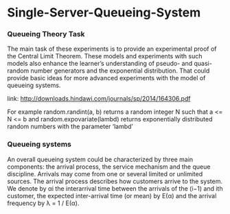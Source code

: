 # Single-Server-Queueing-System
### Queueing Theory Task

The main task of these experiments
is to provide an experimental proof of the Central
Limit Theorem. These models and experiments with
such models also enhance the learner’s understanding
of pseudo- and quasi-random number generators and
the exponential distribution. That could provide basic
ideas for more advanced experiments with the model
of queueing systems.

link: http://downloads.hindawi.com/journals/sp/2014/164306.pdf

For example random.randint(a, b) returns a random integer N
such that a <= N <= b and random.expovariate(lambd)
returns exponentially distributed random numbers with
the parameter ‘lambd’

### Queueing systems
An overall
queueing system could be characterized by three main
components: the arrival process, the service mechanism and the queue discipline. Arrivals may come from
one or several limited or unlimited sources.
The arrival process describes how customers arrive
to the system. We denote by αi the interarrival time
between the arrivals of the (i−1) and ith customer, the
expected inter-arrival time (or mean) by E(α) and the
arrival frequency by λ = 1 / E(α).